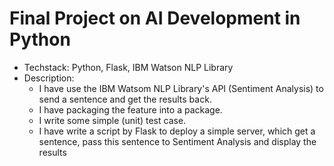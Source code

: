 # Final Project on AI Development in Python

- Techstack: Python, Flask, IBM Watson NLP Library
- Description:
    - I have use the IBM Watsom NLP Library's API (Sentiment Analysis) to send a sentence and get the results back.
    - I have packaging the feature into a package.
    - I write some simple (unit) test case.
    - I have write a script by Flask to deploy a simple server, which get a sentence, pass this sentence to Sentiment Analysis and display the results 
